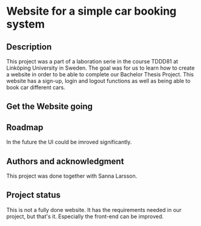 # Website for a simple car booking system 

## Description
This project was a part of a laboration serie in the course TDDD81 at Linköping University in Sweden. The goal was for us to learn how to create a website in order to be able to complete our Bachelor Thesis Project. This website has a sign-up, login and logout functions as well as being able to book car different cars. 

## Get the Website going

## Roadmap
In the future the UI could be imroved significantly. 

## Authors and acknowledgment
This project was done together with Sanna Larsson. 

## Project status
This is not a fully done website. It has the requirements needed in our project, but that's it. Especially the front-end can be improved. 
